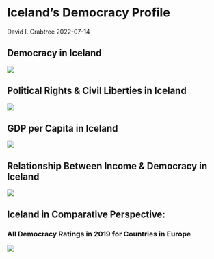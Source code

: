 Iceland’s Democracy Profile
================
David I. Crabtree
2022-07-14

## Democracy in Iceland

![](C:\Users\David\Desktop\PROGRA~1\FILESA~1\DEMOCR~1\reports\ICELAN~1/figure-gfm/Demscore-1.png)<!-- -->

## Political Rights & Civil Liberties in Iceland

![](C:\Users\David\Desktop\PROGRA~1\FILESA~1\DEMOCR~1\reports\ICELAN~1/figure-gfm/Political%20Rights%20&%20Civil%20Libs-1.png)<!-- -->

## GDP per Capita in Iceland

![](C:\Users\David\Desktop\PROGRA~1\FILESA~1\DEMOCR~1\reports\ICELAN~1/figure-gfm/GDP%20per%20Capita-1.png)<!-- -->

## Relationship Between Income & Democracy in Iceland

![](C:\Users\David\Desktop\PROGRA~1\FILESA~1\DEMOCR~1\reports\ICELAN~1/figure-gfm/Income%20&%20Dem-1.png)<!-- -->

## Iceland in Comparative Perspective:

### All Democracy Ratings in 2019 for Countries in Europe

![](C:\Users\David\Desktop\PROGRA~1\FILESA~1\DEMOCR~1\reports\ICELAN~1/figure-gfm/Democracy%20in%20Comparative%20Perspective-1.png)<!-- -->

